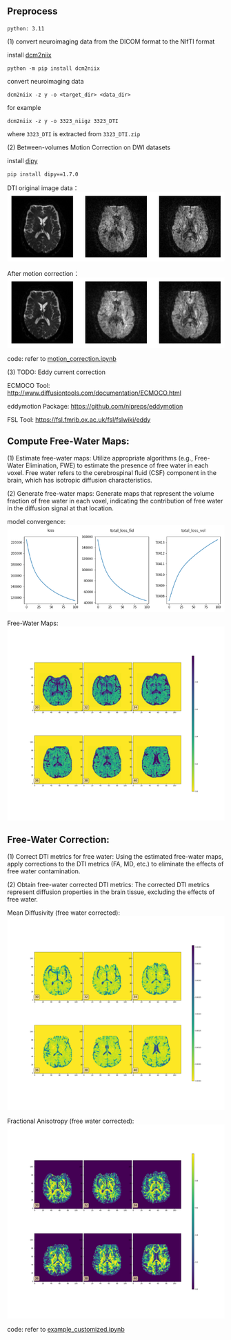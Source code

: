 ## Preprocess

`python: 3.11`

(1) convert neuroimaging data from the DICOM format to the NIfTI format

install [dcm2niix](https://github.com/rordenlab/dcm2niix)
```shell
python -m pip install dcm2niix
```

convert neuroimaging data
```shell
dcm2niix -z y -o <target_dir> <data_dir>
```
for example
```shell
dcm2niix -z y -o 3323_niigz 3323_DTI
```
where `3323_DTI` is extracted from `3323_DTI.zip`

(2) Between-volumes Motion Correction on DWI datasets

install [dipy](https://dipy.org/)
```shell
pip install dipy==1.7.0
```
DTI original image data：
![ori.png](3323_niigz%2Fori.png)

After motion correction：
![motion_correction.png](3323_niigz%2Fmotion_correction.png)

code: refer to [motion_correction.ipynb](motion_correction.ipynb)

(3) TODO: Eddy current correction

ECMOCO Tool: http://www.diffusiontools.com/documentation/ECMOCO.html

eddymotion Package: https://github.com/nipreps/eddymotion

FSL Tool: https://fsl.fmrib.ox.ac.uk/fsl/fslwiki/eddy

## Compute Free-Water Maps: 

(1) Estimate free-water maps: Utilize appropriate algorithms (e.g., Free-Water Elimination, FWE) to estimate the presence of free water in each voxel. Free water refers to the cerebrospinal fluid (CSF) component in the brain, which has isotropic diffusion characteristics.

(2) Generate free-water maps: Generate maps that represent the volume fraction of free water in each voxel, indicating the contribution of free water in the diffusion signal at that location.

model convergence:
![loss.png](result_pic%2Floss.png)

Free-Water Maps:
![free_water_map.png](result_pic%2Ffree_water_map.png)

## Free-Water Correction:

(1) Correct DTI metrics for free water: Using the estimated free-water maps, apply corrections to the DTI metrics (FA, MD, etc.) to eliminate the effects of free water contamination.

(2) Obtain free-water corrected DTI metrics: The corrected DTI metrics represent diffusion properties in the brain tissue, excluding the effects of free water.

Mean Diffusivity (free water corrected):
![free_water_corrected.png](result_pic%2Ffree_water_corrected.png)

Fractional Anisotropy (free water corrected):
![free_water_corrected_fa.png](result_pic%2Ffree_water_corrected_fa.png)

code: refer to [example_customized.ipynb](example_customized.ipynb)

